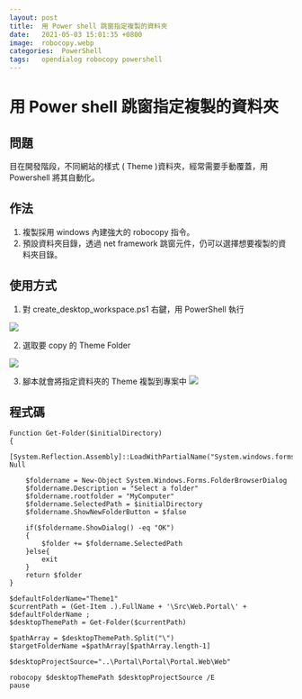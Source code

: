 ```yaml
---
layout: post
title:  用 Power shell 跳窗指定複製的資料夾
date:   2021-05-03 15:01:35 +0800
image:  robocopy.webp
categories:  PowerShell
tags:   opendialog robocopy powershell
---
```


# 用 Power shell 跳窗指定複製的資料夾
## 問題
目在開發階段，不同網站的樣式 ( Theme )資料夾，經常需要手動覆蓋，用Powershell 將其自動化。

## 作法
1. 複製採用 windows 內建強大的 robocopy 指令。
2. 預設資料夾目錄，透過 net framework 跳窗元件，仍可以選擇想要複製的資料夾目錄。


## 使用方式
1. 對 create_desktop_workspace.ps1 右鍵，用 PowerShell 執行

![](https://i.imgur.com/y4bvyXF.webp)

2. 選取要 copy 的 Theme Folder 

![](https://i.imgur.com/1CJbX54.webp)

3. 腳本就會將指定資料夾的 Theme 複製到專案中
![](https://i.imgur.com/dwiYrGX.webp)

## 程式碼
```
Function Get-Folder($initialDirectory)
{
    [System.Reflection.Assembly]::LoadWithPartialName("System.windows.forms")|Out-Null

    $foldername = New-Object System.Windows.Forms.FolderBrowserDialog
    $foldername.Description = "Select a folder"
    $foldername.rootfolder = "MyComputer"
    $foldername.SelectedPath = $initialDirectory
	$foldername.ShowNewFolderButton = $false
	
    if($foldername.ShowDialog() -eq "OK")
    {		
        $folder += $foldername.SelectedPath
    }else{
		exit		
	}
    return $folder
}

$defaultFolderName="Theme1"
$currentPath = (Get-Item .).FullName + '\Src\Web.Portal\' + $defaultFolderName ;
$desktopThemePath = Get-Folder($currentPath)

$pathArray = $desktopThemePath.Split("\")
$targetFolderName =$pathArray[$pathArray.length-1]

$desktopProjectSource="..\Portal\Portal\Portal.Web\Web"

robocopy $desktopThemePath $desktopProjectSource /E
pause


```

